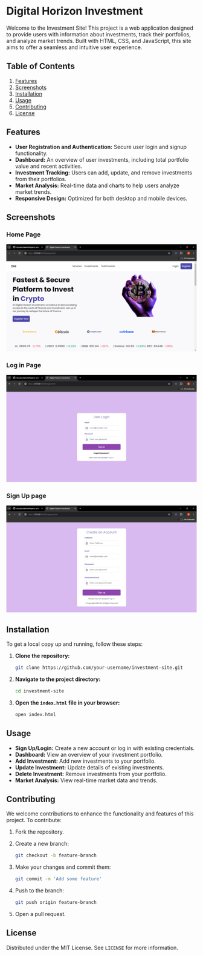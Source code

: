 # Digital Horizon Investment
Welcome to the Investment Site! This project is a web application designed to provide users with information about investments, track their portfolios, and analyze market trends. Built with HTML, CSS, and JavaScript, this site aims to offer a seamless and intuitive user experience.

## Table of Contents

1. [Features](#features)
2. [Screenshots](#screenshots)
3. [Installation](#installation)
4. [Usage](#usage)
5. [Contributing](#contributing)
6. [License](#license)

## Features

- **User Registration and Authentication:** Secure user login and signup functionality.
- **Dashboard:** An overview of user investments, including total portfolio value and recent activities.
- **Investment Tracking:** Users can add, update, and remove investments from their portfolios.
- **Market Analysis:** Real-time data and charts to help users analyze market trends.
- **Responsive Design:** Optimized for both desktop and mobile devices.

## Screenshots

### Home Page
![Home Page](screenshots/1.png)

### Log in Page
![Dashboard](screenshots/2.png)

### Sign Up page
![Investment Tracker](screenshots/3.png)

## Installation

To get a local copy up and running, follow these steps:

1. **Clone the repository:**

    ```bash
    git clone https://github.com/your-username/investment-site.git
    ```

2. **Navigate to the project directory:**

    ```bash
    cd investment-site
    ```

3. **Open the `index.html` file in your browser:**

    ```bash
    open index.html
    ```

## Usage

- **Sign Up/Login:** Create a new account or log in with existing credentials.
- **Dashboard:** View an overview of your investment portfolio.
- **Add Investment:** Add new investments to your portfolio.
- **Update Investment:** Update details of existing investments.
- **Delete Investment:** Remove investments from your portfolio.
- **Market Analysis:** View real-time market data and trends.

## Contributing

We welcome contributions to enhance the functionality and features of this project. To contribute:

1. Fork the repository.
2. Create a new branch:

    ```bash
    git checkout -b feature-branch
    ```

3. Make your changes and commit them:

    ```bash
    git commit -m 'Add some feature'
    ```

4. Push to the branch:

    ```bash
    git push origin feature-branch
    ```

5. Open a pull request.

## License

Distributed under the MIT License. See `LICENSE` for more information.


